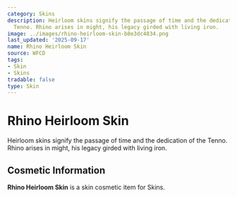 ```yaml
---
category: Skins
description: Heirloom skins signify the passage of time and the dedication of the
  Tenno. Rhino arises in might, his legacy girded with living iron.
image: ../images/rhino-heirloom-skin-b8e3dc4834.png
last_updated: '2025-09-17'
name: Rhino Heirloom Skin
source: WFCD
tags:
- Skin
- Skins
tradable: false
type: Skin
---
```


# Rhino Heirloom Skin

Heirloom skins signify the passage of time and the dedication of the Tenno. Rhino arises in might, his legacy girded with living iron.

## Cosmetic Information

**Rhino Heirloom Skin** is a skin cosmetic item for Skins.

